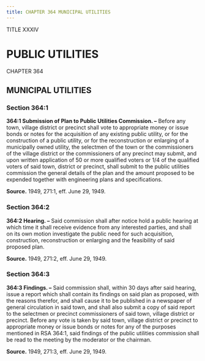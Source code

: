 ```yaml
---
title: CHAPTER 364 MUNICIPAL UTILITIES
---
```


TITLE XXXIV
                                             
PUBLIC UTILITIES
================

CHAPTER 364
                                             
MUNICIPAL UTILITIES
-------------------

### Section 364:1

 **364:1 Submission of Plan to Public Utilities Commission. –**
Before any town, village district or precinct shall vote to appropriate
money or issue bonds or notes for the acquisition of any existing public
utility, or for the construction of a public utility, or for the
reconstruction or enlarging of a municipally owned utility, the
selectmen of the town or the commissioners of the village district or
the commissioners of any precinct may submit, and upon written
application of 50 or more qualified voters or 1/4 of the qualified
voters of said town, district or precinct, shall submit to the public
utilities commission the general details of the plan and the amount
proposed to be expended together with engineering plans and
specifications.

**Source.** 1949, 271:1, eff. June 29, 1949.

### Section 364:2

 **364:2 Hearing. –** Said commission shall after notice hold a
public hearing at which time it shall receive evidence from any
interested parties, and shall on its own motion investigate the public
need for such acquisition, construction, reconstruction or enlarging and
the feasibility of said proposed plan.

**Source.** 1949, 271:2, eff. June 29, 1949.

### Section 364:3

 **364:3 Findings. –** Said commission shall, within 30 days after
said hearing, issue a report which shall contain its findings on said
plan as proposed, with the reasons therefor, and shall cause it to be
published in a newspaper of general circulation in said town, and shall
also submit a copy of said report to the selectmen or precinct
commissioners of said town, village district or precinct. Before any
vote is taken by said town, village district or precinct to appropriate
money or issue bonds or notes for any of the purposes mentioned in RSA
364:1, said findings of the public utilities commission shall be read to
the meeting by the moderator or the chairman.

**Source.** 1949, 271:3, eff. June 29, 1949.
